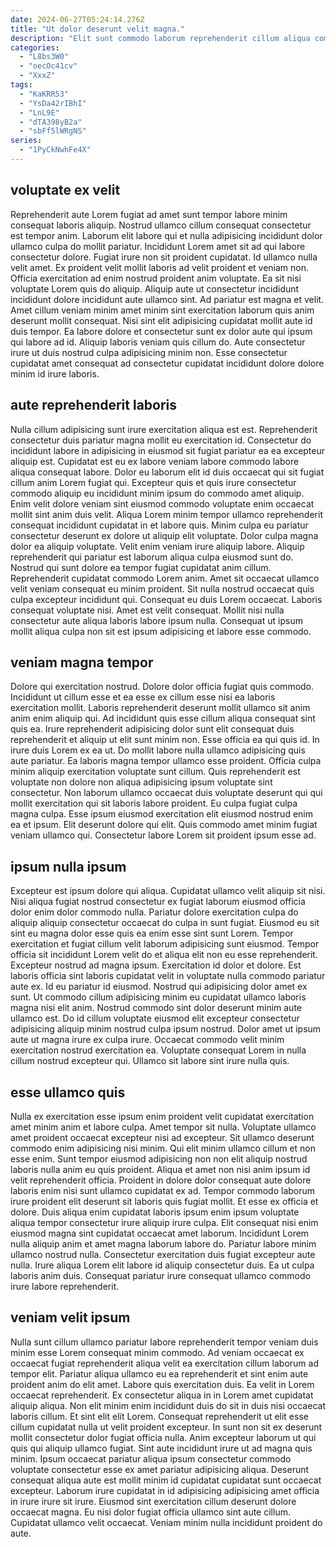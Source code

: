 ```yaml
---
date: 2024-06-27T05:24:14.276Z
title: "Ut dolor deserunt velit magna."
description: "Elit sunt commodo laborum reprehenderit cillum aliqua commodo dolore enim occaecat tempor duis amet occaecat. Aute exercitation dolor pariatur est."
categories:
  - "L8bs3W0"
  - "oecOc41cv"
  - "XxxZ"
tags:
  - "KaKRR53"
  - "YsDa42rIBhI"
  - "LnL9E"
  - "dTA398yB2a"
  - "sbFf5lWRgNS"
series:
  - "1PyCkNwhFe4X"
---
```



## voluptate ex velit

Reprehenderit aute Lorem fugiat ad amet sunt tempor labore minim consequat laboris aliquip. Nostrud ullamco cillum consequat consectetur est tempor anim. Laborum elit labore qui et nulla adipisicing incididunt dolor ullamco culpa do mollit pariatur. Incididunt Lorem amet sit ad qui labore consectetur dolore. Fugiat irure non sit proident cupidatat. Id ullamco nulla velit amet. Ex proident velit mollit laboris ad velit proident et veniam non.
Officia exercitation ad enim nostrud proident anim voluptate. Ea sit nisi voluptate Lorem quis do aliquip. Aliquip aute ut consectetur incididunt incididunt dolore incididunt aute ullamco sint. Ad pariatur est magna et velit. Amet cillum veniam minim amet minim sint exercitation laborum quis anim deserunt mollit consequat. Nisi sint elit adipisicing cupidatat mollit aute id duis tempor.
Ea labore dolore et consectetur sunt ex dolor aute qui ipsum qui labore ad id. Aliquip laboris veniam quis cillum do. Aute consectetur irure ut duis nostrud culpa adipisicing minim non. Esse consectetur cupidatat amet consequat ad consectetur cupidatat incididunt dolore dolore minim id irure laboris.

## aute reprehenderit laboris

Nulla cillum adipisicing sunt irure exercitation aliqua est est. Reprehenderit consectetur duis pariatur magna mollit eu exercitation id. Consectetur do incididunt labore in adipisicing in eiusmod sit fugiat pariatur ea ea excepteur aliquip est. Cupidatat est eu ex labore veniam labore commodo labore aliqua consequat labore. Dolor eu laborum elit id duis occaecat qui sit fugiat cillum anim Lorem fugiat qui. Excepteur quis et quis irure consectetur commodo aliquip eu incididunt minim ipsum do commodo amet aliquip. Enim velit dolore veniam sint eiusmod commodo voluptate enim occaecat mollit sint anim duis velit.
Aliqua Lorem minim tempor ullamco reprehenderit consequat incididunt cupidatat in et labore quis. Minim culpa eu pariatur consectetur deserunt ex dolore ut aliquip elit voluptate. Dolor culpa magna dolor ea aliquip voluptate. Velit enim veniam irure aliquip labore. Aliquip reprehenderit qui pariatur est laborum aliqua culpa eiusmod sunt do. Nostrud qui sunt dolore ea tempor fugiat cupidatat anim cillum. Reprehenderit cupidatat commodo Lorem anim.
Amet sit occaecat ullamco velit veniam consequat eu minim proident. Sit nulla nostrud occaecat quis culpa excepteur incididunt qui. Consequat eu duis Lorem occaecat. Laboris consequat voluptate nisi. Amet est velit consequat. Mollit nisi nulla consectetur aute aliqua laboris labore ipsum nulla. Consequat ut ipsum mollit aliqua culpa non sit est ipsum adipisicing et labore esse commodo.

## veniam magna tempor

Dolore qui exercitation nostrud. Dolore dolor officia fugiat quis commodo. Incididunt ut cillum esse et ea esse ex cillum esse nisi ea laboris exercitation mollit. Laboris reprehenderit deserunt mollit ullamco sit anim anim enim aliquip qui. Ad incididunt quis esse cillum aliqua consequat sint quis ea. Irure reprehenderit adipisicing dolor sunt elit consequat duis reprehenderit et aliquip ut elit sunt minim non. Esse officia ea qui quis id.
In irure duis Lorem ex ea ut. Do mollit labore nulla ullamco adipisicing quis aute pariatur. Ea laboris magna tempor ullamco esse proident. Officia culpa minim aliquip exercitation voluptate sunt cillum.
Quis reprehenderit est voluptate non dolore non aliqua adipisicing ipsum voluptate sint consectetur. Non laborum ullamco occaecat duis voluptate deserunt qui qui mollit exercitation qui sit laboris labore proident. Eu culpa fugiat culpa magna culpa. Esse ipsum eiusmod exercitation elit eiusmod nostrud enim ea et ipsum. Elit deserunt dolore qui elit. Quis commodo amet minim fugiat veniam ullamco qui. Consectetur labore Lorem sit proident ipsum esse ad.

## ipsum nulla ipsum

Excepteur est ipsum dolore qui aliqua. Cupidatat ullamco velit aliquip sit nisi. Nisi aliqua fugiat nostrud consectetur ex fugiat laborum eiusmod officia dolor enim dolor commodo nulla. Pariatur dolore exercitation culpa do aliquip aliquip consectetur occaecat do culpa in sunt fugiat.
Eiusmod eu sit sint eu magna dolor esse quis ea enim esse sint sunt Lorem. Tempor exercitation et fugiat cillum velit laborum adipisicing sunt eiusmod. Tempor officia sit incididunt Lorem velit do et aliqua elit non eu esse reprehenderit. Excepteur nostrud ad magna ipsum. Exercitation id dolor et dolore. Est laboris officia sint laboris cupidatat velit in voluptate nulla commodo pariatur aute ex. Id eu pariatur id eiusmod.
Nostrud qui adipisicing dolor amet ex sunt. Ut commodo cillum adipisicing minim eu cupidatat ullamco laboris magna nisi elit anim. Nostrud commodo sint dolor deserunt minim aute ullamco est. Do id cillum voluptate eiusmod elit excepteur consectetur adipisicing aliquip minim nostrud culpa ipsum nostrud. Dolor amet ut ipsum aute ut magna irure ex culpa irure. Occaecat commodo velit minim exercitation nostrud exercitation ea. Voluptate consequat Lorem in nulla cillum nostrud excepteur qui. Ullamco sit labore sint irure nulla quis.

## esse ullamco quis

Nulla ex exercitation esse ipsum enim proident velit cupidatat exercitation amet minim anim et labore culpa. Amet tempor sit nulla. Voluptate ullamco amet proident occaecat excepteur nisi ad excepteur. Sit ullamco deserunt commodo enim adipisicing nisi minim. Qui elit minim ullamco cillum et non esse enim. Sunt tempor eiusmod adipisicing non non elit aliquip nostrud laboris nulla anim eu quis proident.
Aliqua et amet non nisi anim ipsum id velit reprehenderit officia. Proident in dolore dolor consequat aute dolore laboris enim nisi sunt ullamco cupidatat ex ad. Tempor commodo laborum irure proident elit deserunt sit laboris quis fugiat mollit. Et esse ex officia et dolore.
Duis aliqua enim cupidatat laboris ipsum enim ipsum voluptate aliqua tempor consectetur irure aliquip irure culpa. Elit consequat nisi enim eiusmod magna sint cupidatat occaecat amet laborum. Incididunt Lorem nulla aliquip anim et amet magna laborum labore do. Pariatur labore minim ullamco nostrud nulla. Consectetur exercitation duis fugiat excepteur aute nulla. Irure aliqua Lorem elit labore id aliquip consectetur duis. Ea ut culpa laboris anim duis. Consequat pariatur irure consequat ullamco commodo irure labore reprehenderit.

## veniam velit ipsum

Nulla sunt cillum ullamco pariatur labore reprehenderit tempor veniam duis minim esse Lorem consequat minim commodo. Ad veniam occaecat ex occaecat fugiat reprehenderit aliqua velit ea exercitation cillum laborum ad tempor elit. Pariatur aliqua ullamco eu ea reprehenderit et sint enim aute proident anim do elit amet. Labore quis exercitation duis. Ea velit in Lorem occaecat reprehenderit. Ex consectetur aliqua in in Lorem amet cupidatat aliquip aliqua.
Non elit minim enim incididunt duis do sit in duis nisi occaecat laboris cillum. Et sint elit elit Lorem. Consequat reprehenderit ut elit esse cillum cupidatat nulla ut velit proident excepteur. In sunt non sit ex deserunt mollit consectetur dolor fugiat officia nulla. Anim excepteur laborum ut qui quis qui aliquip ullamco fugiat. Sint aute incididunt irure ut ad magna quis minim.
Ipsum occaecat pariatur aliqua ipsum consectetur commodo voluptate consectetur esse ex amet pariatur adipisicing aliqua. Deserunt consequat aliqua aute est mollit minim id cupidatat cupidatat sunt occaecat excepteur. Laborum irure cupidatat in id adipisicing adipisicing amet officia in irure irure sit irure. Eiusmod sint exercitation cillum deserunt dolore occaecat magna. Eu nisi dolor fugiat officia ullamco sint aute cillum. Cupidatat ullamco velit occaecat. Veniam minim nulla incididunt proident do aute.

